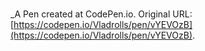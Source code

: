 # 
 _A Pen created at CodePen.io. Original URL: [https://codepen.io/Vladrolls/pen/vYEVOzB](https://codepen.io/Vladrolls/pen/vYEVOzB).

 